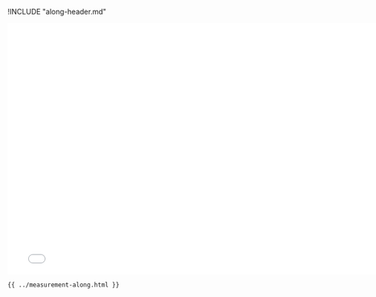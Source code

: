 !INCLUDE "along-header.md"

<iframe src="../../measurement-along.html" width="770" height="500" frameBorder="0" seamless="seamless">
</iframe>

```html
{{ ../measurement-along.html }}
```
